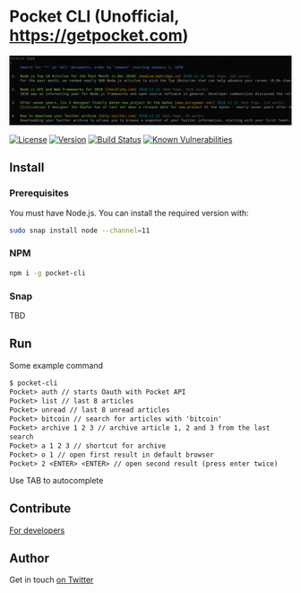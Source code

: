 # Pocket CLI (Unofficial, https://getpocket.com)

<p align="center">
<img src="screens/screen1.png" alt="pocket-cli" />
</p>

[![License](https://img.shields.io/badge/License-MIT-yellow.svg)](https://opensource.org/licenses/MIT)
[![Version](https://img.shields.io/npm/v/pocket-cli.svg?style=flat-square)](https://npmjs.com/package/pocket-cli)
[![Build Status](https://travis-ci.com/ildella/pocket-cli.svg?branch=master)](https://travis-ci.com/ildella/pocket-cli)
[![Known Vulnerabilities](https://snyk.io/test/github/ildella/pocket-cli/badge.svg?targetFile=package.json)](https://snyk.io/test/github/ildella/pocket-cli?targetFile=package.json)

## Install

### Prerequisites

You must have Node.js. You can install the required version with:

```bash
sudo snap install node --channel=11
```

### NPM

```bash
npm i -g pocket-cli
```

### Snap

TBD

## Run

Some example command

```
$ pocket-cli
Pocket> auth // starts Oauth with Pocket API
Pocket> list // last 8 articles
Pocket> unread // last 8 unread articles
Pocket> bitcoin // search for articles with 'bitcoin'
Pocket> archive 1 2 3 // archive article 1, 2 and 3 from the last search
Pocket> a 1 2 3 // shortcut for archive
Pocket> o 1 // open first result in default browser
Pocket> 2 <ENTER> <ENTER> // open second result (press enter twice)
```

Use TAB to autocomplete

## Contribute

[For developers](DEVELOPERS.md)

## Author

Get in touch [on Twitter](https://twitter.com/ildella)
